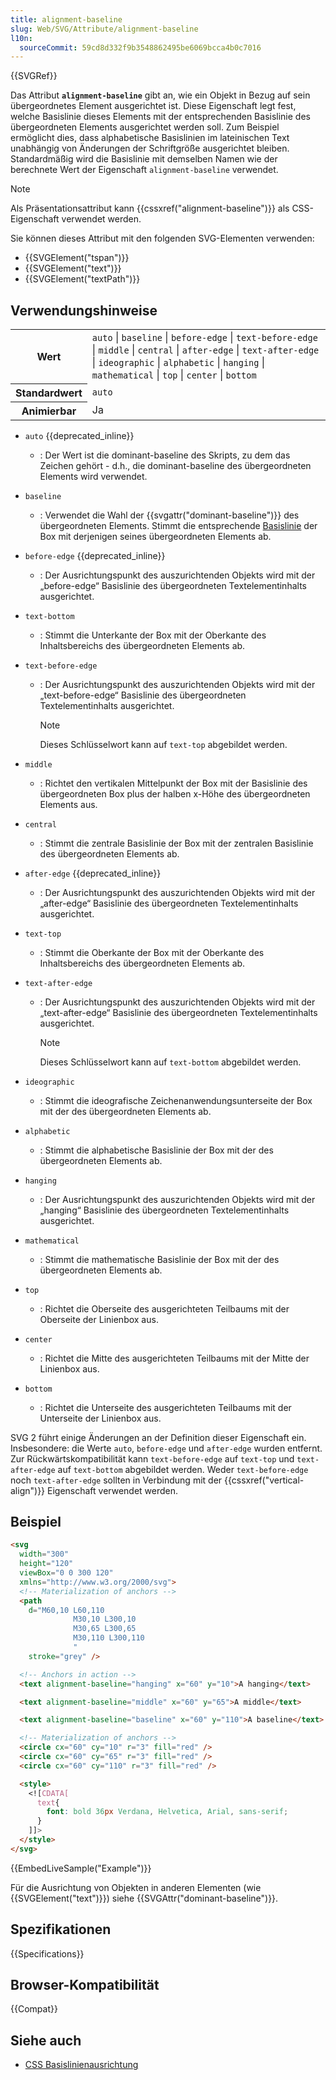 ```yaml
---
title: alignment-baseline
slug: Web/SVG/Attribute/alignment-baseline
l10n:
  sourceCommit: 59cd8d332f9b3548862495be6069bcca4b0c7016
---
```


{{SVGRef}}

Das Attribut **`alignment-baseline`** gibt an, wie ein Objekt in Bezug auf sein übergeordnetes Element ausgerichtet ist. Diese Eigenschaft legt fest, welche Basislinie dieses Elements mit der entsprechenden Basislinie des übergeordneten Elements ausgerichtet werden soll. Zum Beispiel ermöglicht dies, dass alphabetische Basislinien im lateinischen Text unabhängig von Änderungen der Schriftgröße ausgerichtet bleiben. Standardmäßig wird die Basislinie mit demselben Namen wie der berechnete Wert der Eigenschaft `alignment-baseline` verwendet.

> [!NOTE]
> Als Präsentationsattribut kann {{cssxref("alignment-baseline")}} als CSS-Eigenschaft verwendet werden.

Sie können dieses Attribut mit den folgenden SVG-Elementen verwenden:

- {{SVGElement("tspan")}}
- {{SVGElement("text")}}
- {{SVGElement("textPath")}}

## Verwendungshinweise

<table class="properties">
  <tbody>
    <tr>
      <th scope="row">Wert</th>
      <td>
        <code>auto</code> | <code>baseline</code> | <code>before-edge</code> |
        <code>text-before-edge</code> | <code>middle</code> |
        <code>central</code> | <code>after-edge</code> |
        <code>text-after-edge</code> | <code>ideographic</code> |
        <code>alphabetic</code> | <code>hanging</code> |
        <code>mathematical</code> | <code>top</code> | <code>center</code> |
        <code>bottom</code>
      </td>
    </tr>
    <tr>
      <th scope="row">Standardwert</th>
      <td><code>auto</code></td>
    </tr>
    <tr>
      <th scope="row">Animierbar</th>
      <td>Ja</td>
    </tr>
  </tbody>
</table>

- `auto` {{deprecated_inline}}
  - : Der Wert ist die dominant-baseline des Skripts, zu dem das Zeichen gehört - d.h., die dominant-baseline des übergeordneten Elements wird verwendet.
- `baseline`
  - : Verwendet die Wahl der {{svgattr("dominant-baseline")}} des übergeordneten Elements. Stimmt die entsprechende [Basislinie](/de/docs/Glossar/Basislinie/Typografie) der Box mit derjenigen seines übergeordneten Elements ab.
- `before-edge` {{deprecated_inline}}
  - : Der Ausrichtungspunkt des auszurichtenden Objekts wird mit der „before-edge“ Basislinie des übergeordneten Textelementinhalts ausgerichtet.
- `text-bottom`
  - : Stimmt die Unterkante der Box mit der Oberkante des Inhaltsbereichs des übergeordneten Elements ab.
- `text-before-edge`

  - : Der Ausrichtungspunkt des auszurichtenden Objekts wird mit der „text-before-edge“ Basislinie des übergeordneten Textelementinhalts ausgerichtet.

    > [!NOTE]
    > Dieses Schlüsselwort kann auf `text-top` abgebildet werden.

- `middle`
  - : Richtet den vertikalen Mittelpunkt der Box mit der Basislinie des übergeordneten Box plus der halben x-Höhe des übergeordneten Elements aus.
- `central`
  - : Stimmt die zentrale Basislinie der Box mit der zentralen Basislinie des übergeordneten Elements ab.
- `after-edge` {{deprecated_inline}}
  - : Der Ausrichtungspunkt des auszurichtenden Objekts wird mit der „after-edge“ Basislinie des übergeordneten Textelementinhalts ausgerichtet.
- `text-top`
  - : Stimmt die Oberkante der Box mit der Oberkante des Inhaltsbereichs des übergeordneten Elements ab.
- `text-after-edge`

  - : Der Ausrichtungspunkt des auszurichtenden Objekts wird mit der „text-after-edge“ Basislinie des übergeordneten Textelementinhalts ausgerichtet.

    > [!NOTE]
    > Dieses Schlüsselwort kann auf `text-bottom` abgebildet werden.

- `ideographic`
  - : Stimmt die ideografische Zeichenanwendungsunterseite der Box mit der des übergeordneten Elements ab.
- `alphabetic`
  - : Stimmt die alphabetische Basislinie der Box mit der des übergeordneten Elements ab.
- `hanging`
  - : Der Ausrichtungspunkt des auszurichtenden Objekts wird mit der „hanging“ Basislinie des übergeordneten Textelementinhalts ausgerichtet.
- `mathematical`
  - : Stimmt die mathematische Basislinie der Box mit der des übergeordneten Elements ab.
- `top`
  - : Richtet die Oberseite des ausgerichteten Teilbaums mit der Oberseite der Linienbox aus.
- `center`
  - : Richtet die Mitte des ausgerichteten Teilbaums mit der Mitte der Linienbox aus.
- `bottom`
  - : Richtet die Unterseite des ausgerichteten Teilbaums mit der Unterseite der Linienbox aus.

SVG 2 führt einige Änderungen an der Definition dieser Eigenschaft ein. Insbesondere: die Werte `auto`, `before-edge` und `after-edge` wurden entfernt. Zur Rückwärtskompatibilität kann `text-before-edge` auf `text-top` und `text-after-edge` auf `text-bottom` abgebildet werden. Weder `text-before-edge` noch `text-after-edge` sollten in Verbindung mit der {{cssxref("vertical-align")}} Eigenschaft verwendet werden.

## Beispiel

```html
<svg
  width="300"
  height="120"
  viewBox="0 0 300 120"
  xmlns="http://www.w3.org/2000/svg">
  <!-- Materialization of anchors -->
  <path
    d="M60,10 L60,110
              M30,10 L300,10
              M30,65 L300,65
              M30,110 L300,110
              "
    stroke="grey" />

  <!-- Anchors in action -->
  <text alignment-baseline="hanging" x="60" y="10">A hanging</text>

  <text alignment-baseline="middle" x="60" y="65">A middle</text>

  <text alignment-baseline="baseline" x="60" y="110">A baseline</text>

  <!-- Materialization of anchors -->
  <circle cx="60" cy="10" r="3" fill="red" />
  <circle cx="60" cy="65" r="3" fill="red" />
  <circle cx="60" cy="110" r="3" fill="red" />

  <style>
    <![CDATA[
      text{
        font: bold 36px Verdana, Helvetica, Arial, sans-serif;
      }
    ]]>
  </style>
</svg>
```

{{EmbedLiveSample("Example")}}

Für die Ausrichtung von Objekten in anderen Elementen (wie {{SVGElement("text")}}) siehe {{SVGAttr("dominant-baseline")}}.

## Spezifikationen

{{Specifications}}

## Browser-Kompatibilität

{{Compat}}

## Siehe auch

- [CSS Basislinienausrichtung](/de/docs/Web/CSS/CSS_box_alignment#baseline_alignment)
